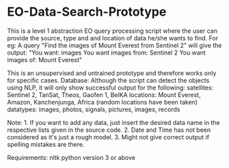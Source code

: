 # EO-Data-Search-Prototype
This is a level 1 abstraction EO query processing script where the user can provide the source, type and and location of data he/she wants to find.
For eg: A query "Find the images of Mount Everest from Sentinel 2" will give the output:
"You want: images
You want images from: Sentinel 2
You want images of: Mount Everest"

This is an unsupervised and untrained prototype and therefore works only for specific cases. 
Database: Although the script can detect the objects using NLP, it will only show successful output for the following:
satellites: Sentinel 2, TanSat, Theos, Gaofen 1, BelKA
locations: Mount Everest, Amazon, Kanchenjunga, Africa  (random locations have been taken) 
datatypes: images, photos, signals, pictures, images, records 

Note: 1. If you want to add any data, just insert the desired data name in the respective lists given in the source code. 
2. Date and Time has not been considered as it's just a rough model.
3. Might not give correct output if spelling mistakes are there. 

Requirements: 
nltk 
python version 3 or above
